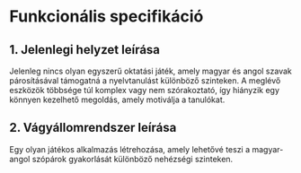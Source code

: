 # Funkcionális specifikáció
## 1. Jelenlegi helyzet leírása
Jelenleg nincs olyan egyszerű oktatási játék, amely magyar és angol szavak párosításával támogatná a nyelvtanulást különböző szinteken. A meglévő eszközök többsége túl komplex vagy nem szórakoztató, így hiányzik egy könnyen kezelhető megoldás, amely motiválja a tanulókat.
## 2. Vágyállomrendszer leírása
Egy olyan játékos alkalmazás létrehozása, amely lehetővé teszi a magyar-angol szópárok gyakorlását különböző nehézségi szinteken.